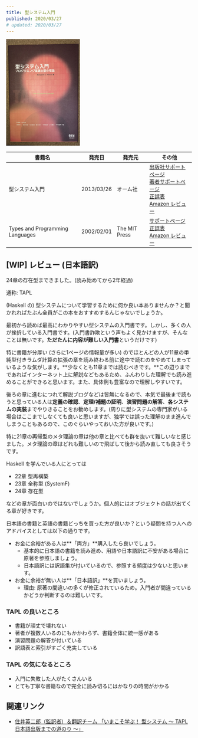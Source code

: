 ```yaml
---
title: 型システム入門
published: 2020/03/27
# updated: 2020/03/27
---
```


<img src="/images/books/tapl.jpg" alt="型システム入門 表紙" width="200px">

書籍名           | 発売日  | 発売元    | その他
---------------|--------|--------|----------
型システム入門 | 2013/03/26 | オーム社 | [出版社サポートページ][ja-support]<br>[著者サポートページ][ja-support2]<br>[正誤表][ja-errata]<br>[Amazon レビュー][ja-review]
Types and Programming Languages | 2002/02/01 | The MIT Press | [サポートページ][en-support]<br>[正誤表][en-errata]<br>[Amazon レビュー][en-review]

## [WIP] レビュー (日本語訳)

24章の存在型まできました。(読み始めてから2年経過)

通称: TAPL

(Haskell の) 型システムについて学習するために何か良い本ありませんか？と聞かれればたぶん全員がこの本をおすすめするんじゃないでしょうか。

最初から読めば最高にわかりやすい型システムの入門書です。しかし、多くの人が挫折している入門書です。(入門書詐欺という声もよく見かけますが、そんなことは無いです。**ただたんに内容が難しい入門書**というだけです)

特に書籍が分厚い (さらに1ページの情報量が多い) のでほとんどの人が11章の単純型付きラムダ計算の拡張の章を読み終わる前に途中で読むのをやめてしまっているような気がします。**少なくとも11章までは読むべきです。**この辺りまでであればインターネット上に解説などもあるため、ふんわりした理解でも読み進めることができると思います。また、具体例も豊富なので理解しやすいです。

後ろの章に進むにつれて解説ブログなどは皆無になるので、本気で最後まで読もうと思っている人は**定義の確認**、**定理/補題の証明**、**演習問題の解答**、**各システムの実装**までやりきることをお勧めします。(周りに型システムの専門家がいる場合はここまでしなくても良いと思いますが、独学では誤った理解のまま進んでしまうこともあるので、このぐらいやっておいた方が良いです。)

特に21章の再帰型のメタ理論の章は他の章と比べても群を抜いて難しいなと感じました。メタ理論の章はどれも難しいので飛ばして後から読み直しても良さそうです。

Haskell を学んでいる人にとっては

- 22章 型再構築
- 23章 全称型 (SystemF)
- 24章 存在型

などの章が面白いのではないでしょうか。個人的にはオブジェクトの話が出てくる章が好きです。

日本語の書籍と英語の書籍どっちを買った方が良いか？という疑問を持つ人へのアドバイスとしては以下の通りです。

- お金に余裕がある人は**「両方」**購入したら良いでしょう。
  - 基本的に日本語の書籍を読み進め、用語や日本語訳に不安がある場合に原著を参照しましょう。
  - 日本語訳には訳語集が付いているので、参照する頻度は少ないと思います。
- お金に余裕が無い人は**「日本語訳」**を買いましょう。
  - 理由: 原著の間違いの多くが修正されているため。入門者が間違っているかどうか判断するのは難しいです。

### TAPL の良いところ

- 書籍が頑丈で壊れない
- 著者が複数人いるのにもかかわらず、書籍全体に統一感がある
- 演習問題の解答が付いている
- 訳語表と索引がすごく充実している

### TAPL の気になるところ

- 入門に失敗した人がたくさんいる
- とても丁寧な書籍なので完全に読み切るにはかなりの時間がかかる

## 関連リンク

- [住井英二郎（監訳者）＆翻訳チーム 「いまこそ学ぶ！ 型システム ～ TAPL日本語出版までの道のり ～」](https://www.youtube.com/watch?v=JELIVTVuFHo)

[ja-support]: https://www.ohmsha.co.jp/book/9784274069116/
[ja-support2]: http://tapl.proofcafe.org/
[ja-errata]: http://tapl.proofcafe.org/errata
[ja-review]: https://www.amazon.co.jp/product-reviews/4274069117/

[en-support]: https://www.cis.upenn.edu/~bcpierce/tapl/
[en-errata]: https://www.cis.upenn.edu/~bcpierce/tapl/errata.txt
[en-review]: https://www.amazon.com/product-reviews/0262162091/
